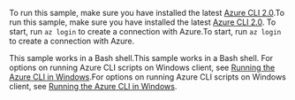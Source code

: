 

<span data-ttu-id="6571b-101">To run this sample, make sure you have installed the latest [Azure CLI 2.0](https://docs.microsoft.com/cli/azure/install-azure-cli).</span><span class="sxs-lookup"><span data-stu-id="6571b-101">To run this sample, make sure you have installed the latest [Azure CLI 2.0](https://docs.microsoft.com/cli/azure/install-azure-cli).</span></span> <span data-ttu-id="6571b-102">To start, run `az login` to create a connection with Azure.</span><span class="sxs-lookup"><span data-stu-id="6571b-102">To start, run `az login` to create a connection with Azure.</span></span>

<span data-ttu-id="6571b-103">This sample works in a Bash shell.</span><span class="sxs-lookup"><span data-stu-id="6571b-103">This sample works in a Bash shell.</span></span> <span data-ttu-id="6571b-104">For options on running Azure CLI scripts on Windows client, see [Running the Azure CLI in Windows](../articles/virtual-machines/windows/cli-options.md).</span><span class="sxs-lookup"><span data-stu-id="6571b-104">For options on running Azure CLI scripts on Windows client, see [Running the Azure CLI in Windows](../articles/virtual-machines/windows/cli-options.md).</span></span>
